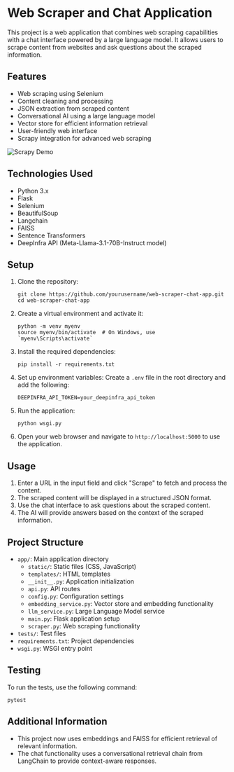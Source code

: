 # Web Scraper and Chat Application

This project is a web application that combines web scraping capabilities with a chat interface powered by a large language model. It allows users to scrape content from websites and ask questions about the scraped information.

## Features

- Web scraping using Selenium
- Content cleaning and processing
- JSON extraction from scraped content
- Conversational AI using a large language model
- Vector store for efficient information retrieval
- User-friendly web interface
- Scrapy integration for advanced web scraping

![Scrapy Demo](images/scrapy_demo.png)

## Technologies Used

- Python 3.x
- Flask
- Selenium
- BeautifulSoup
- Langchain
- FAISS
- Sentence Transformers
- DeepInfra API (Meta-Llama-3.1-70B-Instruct model)

## Setup

1. Clone the repository:
   ```
   git clone https://github.com/yourusername/web-scraper-chat-app.git
   cd web-scraper-chat-app
   ```

2. Create a virtual environment and activate it:
   ```
   python -m venv myenv
   source myenv/bin/activate  # On Windows, use `myenv\Scripts\activate`
   ```

3. Install the required dependencies:
   ```
   pip install -r requirements.txt
   ```

4. Set up environment variables:
   Create a `.env` file in the root directory and add the following:
   ```
   DEEPINFRA_API_TOKEN=your_deepinfra_api_token
   ```

5. Run the application:
   ```
   python wsgi.py
   ```

6. Open your web browser and navigate to `http://localhost:5000` to use the application.

## Usage

1. Enter a URL in the input field and click "Scrape" to fetch and process the content.
2. The scraped content will be displayed in a structured JSON format.
3. Use the chat interface to ask questions about the scraped content.
4. The AI will provide answers based on the context of the scraped information.

## Project Structure

- `app/`: Main application directory
  - `static/`: Static files (CSS, JavaScript)
  - `templates/`: HTML templates
  - `__init__.py`: Application initialization
  - `api.py`: API routes
  - `config.py`: Configuration settings
  - `embedding_service.py`: Vector store and embedding functionality
  - `llm_service.py`: Large Language Model service
  - `main.py`: Flask application setup
  - `scraper.py`: Web scraping functionality
- `tests/`: Test files
- `requirements.txt`: Project dependencies
- `wsgi.py`: WSGI entry point

## Testing

To run the tests, use the following command:

```
pytest
```

## Additional Information

- This project now uses embeddings and FAISS for efficient retrieval of relevant information.
- The chat functionality uses a conversational retrieval chain from LangChain to provide context-aware responses.